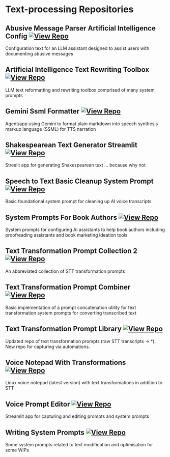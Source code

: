 # Text-processing Repositories

## Abusive Message Parser Artificial Intelligence Config [![View Repo](https://img.shields.io/badge/view-repo-green)](https://github.com/danielrosehill/Abusive-Message-Parser-AI-Config)
Configuration text for an LLM assistant designed to assist users with documenting abusive messages

## Artificial Intelligence Text Rewriting Toolbox [![View Repo](https://img.shields.io/badge/view-repo-green)](https://github.com/danielrosehill/AI-Text-Rewriting-Toolbox)
LLM text reformatting and rewriting toolbox comprised of many system prompts

## Gemini Ssml Formatter [![View Repo](https://img.shields.io/badge/view-repo-green)](https://github.com/danielrosehill/Gemini-SSML-Formatter)
Agent/app using Gemini to format plain markdown into speech synthesis markup language (SSML) for TTS narration

## Shakespearean Text Generator Streamlit [![View Repo](https://img.shields.io/badge/view-repo-green)](https://github.com/danielrosehill/Shakespearean-Text-Generator-Streamlit)
Strealit app for generating Shakespearean text ... because why not

## Speech to Text Basic Cleanup System Prompt [![View Repo](https://img.shields.io/badge/view-repo-green)](https://github.com/danielrosehill/STT-Basic-Cleanup-System-Prompt)
Basic foundational system prompt for cleaning up AI voice transcripts

## System Prompts For Book Authors [![View Repo](https://img.shields.io/badge/view-repo-green)](https://github.com/danielrosehill/System-Prompts-For-Book-Authors)
System prompts for configuring AI assistants to help book authors including proofreading assistants and book marketing ideation tools

## Text Transformation Prompt Collection 2 [![View Repo](https://img.shields.io/badge/view-repo-green)](https://github.com/danielrosehill/Text-Transformation-Prompt-Collection-2)
An abbreviated collection of STT transformation prompts

## Text Transformation Prompt Combiner [![View Repo](https://img.shields.io/badge/view-repo-green)](https://github.com/danielrosehill/Text-Transformation-Prompt-Combiner)
Basic implementation of a prompt concatenation utility for text transformation system prompts for converting transcribed text

## Text Transformation Prompt Library [![View Repo](https://img.shields.io/badge/view-repo-green)](https://github.com/danielrosehill/Text-Transformation-Prompt-Library)
Updated repo of text transformation prompts (raw STT transcripts -> *). New repo for capturing via automations.

## Voice Notepad With Transformations [![View Repo](https://img.shields.io/badge/view-repo-green)](https://github.com/danielrosehill/Voice-Notepad-With-Transformations)
Linux voice notepad (latest version) with text transformations in addition to STT

## Voice Prompt Editor [![View Repo](https://img.shields.io/badge/view-repo-green)](https://github.com/danielrosehill/Voice-Prompt-Editor)
Streamlit app for capturing and editing prompts and system prompts

## Writing System Prompts [![View Repo](https://img.shields.io/badge/view-repo-green)](https://github.com/danielrosehill/Writing-System-Prompts)
Some system prompts related to text modification and optimisation for some WIPs

